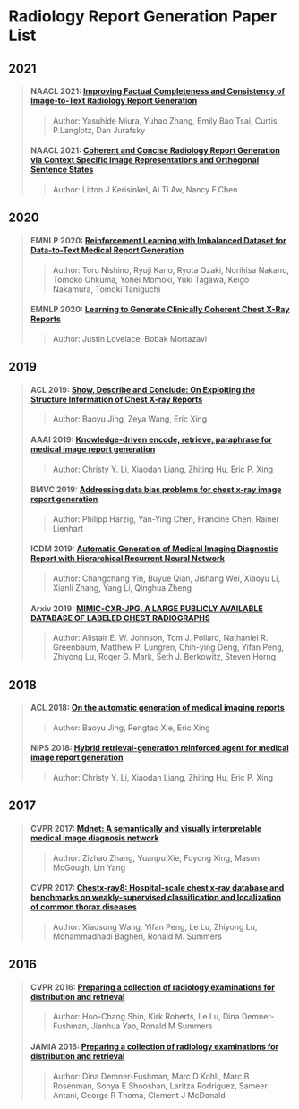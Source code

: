 # Radiology Report Generation Paper List

## 2021

>#### NAACL 2021: [Improving Factual Completeness and Consistency of Image-to-Text Radiology Report Generation](https://www.aclweb.org/anthology/2021.naacl-main.416.pdf)
>
>> Author: Yasuhide Miura, Yuhao Zhang, Emily Bao Tsai, Curtis P.Langlotz, Dan Jurafsky
>
>#### NAACL 2021: [Coherent and Concise Radiology Report Generation via Context Specific Image Representations and Orthogonal Sentence States](https://www.aclweb.org/anthology/2021.naacl-industry.31.pdf)
>
>> Author: Litton J Kerisinkel, Ai Ti Aw, Nancy F.Chen

## 2020

>#### EMNLP 2020: [Reinforcement Learning with Imbalanced Dataset for Data-to-Text Medical Report Generation](https://www.aclweb.org/anthology/2020.findings-emnlp.202.pdf)
>
>> Author: Toru Nishino, Ryuji Kano, Ryota Ozaki, Norihisa Nakano, Tomoko Ohkuma, Yohei Momoki, Yuki Tagawa, Keigo Nakamura, Tomoki Taniguchi
>
>#### EMNLP 2020: [Learning to Generate Clinically Coherent Chest X-Ray Reports](https://www.aclweb.org/anthology/2020.findings-emnlp.110.pdf)
>
>> Author: Justin Lovelace, Bobak Mortazavi


## 2019

>#### ACL 2019: [Show, Describe and Conclude: On Exploiting the Structure Information of Chest X-ray Reports](https://www.aclweb.org/anthology/P19-1657.pdf)
>
>> Author: Baoyu Jing, Zeya Wang, Eric Xing
>
>#### AAAI 2019: [Knowledge-driven encode, retrieve, paraphrase for medical image report generation](https://www.aaai.org/ojs/index.php/AAAI/article/download/4637/4515)
>
>> Author: Christy Y. Li, Xiaodan Liang, Zhiting Hu, Eric P. Xing
>
>#### BMVC 2019: [Addressing data bias problems for chest x-ray image report generation](https://arxiv.org/pdf/1908.02123)
>
>> Author: Philipp Harzig, Yan-Ying Chen, Francine Chen, Rainer Lienhart
>
>#### ICDM 2019: [Automatic Generation of Medical Imaging Diagnostic Report with Hierarchical Recurrent Neural Network](https://ieeexplore.ieee.org/stamp/stamp.jsp?tp=&arnumber=8970668)
>
>> Author: Changchang Yin, Buyue Qian, Jishang Wei, Xiaoyu Li, Xianli Zhang, Yang Li, Qinghua Zheng
>
>#### Arxiv 2019: [MIMIC-CXR-JPG, A LARGE PUBLICLY AVAILABLE DATABASE OF LABELED CHEST RADIOGRAPHS](https://arxiv.org/pdf/1901.07042)
>
>> Author: Alistair E. W. Johnson, Tom J. Pollard, Nathaniel R. Greenbaum, Matthew P. Lungren, Chih-ying Deng, Yifan Peng, Zhiyong Lu, Roger G. Mark, Seth J. Berkowitz, Steven Horng

## 2018

>#### ACL 2018: [On the automatic generation of medical imaging reports](https://arxiv.org/pdf/1711.08195)
>> Author: Baoyu Jing, Pengtao Xie, Eric Xing
>
>#### NIPS 2018: [Hybrid retrieval-generation reinforced agent for medical image report generation](http://papers.nips.cc/paper/7426-hybrid-retrieval-generation-reinforced-agent-for-medical-image-report-generation.pdf)
>
>> Author: Christy Y. Li, Xiaodan Liang, Zhiting Hu, Eric P. Xing

## 2017

>#### CVPR 2017: [Mdnet: A semantically and visually interpretable medical image diagnosis network](http://openaccess.thecvf.com/content_cvpr_2017/papers/Zhang_MDNet_A_Semantically_CVPR_2017_paper.pdf)
>
>> Author: Zizhao Zhang, Yuanpu Xie, Fuyong Xing, Mason McGough, Lin Yang
>
>#### CVPR 2017: [Chestx-ray8: Hospital-scale chest x-ray database and benchmarks on weakly-supervised classification and localization of common thorax diseases](http://openaccess.thecvf.com/content_cvpr_2017/papers/Wang_ChestX-ray8_Hospital-Scale_Chest_CVPR_2017_paper.pdf)
>
>> Author: Xiaosong Wang, Yifan Peng, Le Lu, Zhiyong Lu, Mohammadhadi Bagheri, Ronald M. Summers

## 2016

>#### CVPR 2016: [Preparing a collection of radiology examinations for distribution and retrieval](https://academic.oup.com/jamia/article/23/2/304/2572395)
>
>> Author: Hoo-Chang Shin, Kirk Roberts, Le Lu, Dina Demner-Fushman, Jianhua Yao, Ronald M Summers
>
>#### JAMIA 2016: [Preparing a collection of radiology examinations for distribution and retrieval](https://academic.oup.com/jamia/article/23/2/304/2572395)
>
>> Author: Dina Demner-Fushman, Marc D Kohli, Marc B Rosenman, Sonya E Shooshan, Laritza Rodriguez, Sameer Antani, George R Thoma, Clement J McDonald

